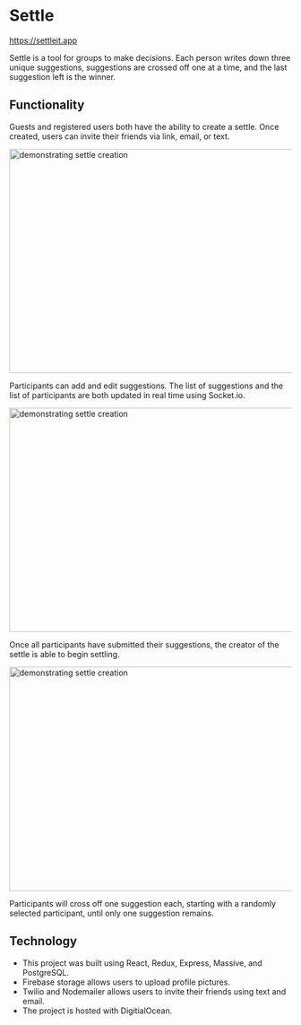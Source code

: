 # Settle

https://settleit.app

Settle is a tool for groups to make decisions. Each person writes down three unique suggestions, suggestions are crossed off one at a time, and the last suggestion left is the winner.


## Functionality

Guests and registered users both have the ability to create a settle. Once created, users can invite their friends via link, email, or text. 


<img Height="400" Width="600" src="https://firebasestorage.googleapis.com/v0/b/settle-io.appspot.com/o/readme%2Fcreate-and-invite.gif?alt=media&token=2b6d57d0-425e-43f7-917b-8632eb0ee6f1" alt="demonstrating settle creation" />


Participants can add and edit suggestions. The list of suggestions and the list of participants are both updated in real time using Socket.io. 


<img Height="400" Width="600" src="https://firebasestorage.googleapis.com/v0/b/settle-io.appspot.com/o/readme%2Fadd-and-edit.gif?alt=media&token=964447c8-59d8-4ea7-b91d-ced2ab6dae12" alt="demonstrating settle creation" />


Once all participants have submitted their suggestions, the creator of the settle is able to begin settling.


<img Height="400" Width="600" src="https://firebasestorage.googleapis.com/v0/b/settle-io.appspot.com/o/readme%2Fstart-settle.gif?alt=media&token=2525d722-da45-4c7f-b767-a02ae9168ae0" alt="demonstrating settle creation" />


Participants will cross off one suggestion each, starting with a randomly selected participant, until only one suggestion remains. 

## Technology

<ul>
	<li>This project was built using React, Redux, Express, Massive, and PostgreSQL.</li>
	<li>Firebase storage allows users to upload profile pictures.</li>
	<li>Twilio and Nodemailer allows users to invite their friends using text and email.</li>
	<li>The project is hosted with DigitialOcean.</li>
</ul>
